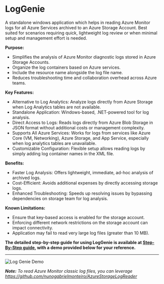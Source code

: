 # LogGenie
A standalone windows application which helps in reading Azure Monitor logs for all Azure Services archived to an Azure Storage Account. Best suited for scenarios requiring quick, lightweight log review or when minimal setup and management effort is needed.

**Purpose:**

* Simplifies the analysis of Azure Monitor diagnostic logs stored in Azure Storage Accounts.
* Organize the log containers based on Azure services.
* Include the resource name alongside the log file name.
* Reduces troubleshooting time and collaboration overhead across Azure teams.

**Key Features:**

* Alternative to Log Analytics: Analyze logs directly from Azure Storage when Log Analytics tables are not available.
* Standalone Application: Windows-based, .NET-powered tool for log analysis.
* Direct Access to Logs: Reads logs directly from Azure Blob Storage in JSON format without additional costs or management complexity.
* Supports All Azure Services: Works for logs from services like Azure Core (VM, Networking), Azure Storage, and App Service, especially when log analytics tables are unavailable.
* Customizable Configuration: Flexible setup allows reading logs by simply adding log container names in the XML file.

**Benefits:**
* Faster Log Analysis: Offers lightweight, immediate, ad-hoc analysis of archived logs.
* Cost-Efficient: Avoids additional expenses by directly accessing storage logs.
* Enhanced Troubleshooting: Speeds up resolving issues by bypassing dependencies on storage team for log analysis.

**Known Limitations:**
* Ensure that key-based access is enabled for the storage account.
* Enforcing different network restrictions on the storage account can impact connectivity.
* Application may fail to read very large log files (greater than 10 MB).

**The detailed step-by-step guide for using LogGenie is available at [Step-By-Step guide](https://github.com/DeeptiJainMicrosoft/LogGenie/blob/main/Step-By-Step%20guide.md), with a demo provided below for your reference.**
**     **
![Log Genie Demo](https://github.com/DeeptiJainMicrosoft/LogGenie/blob/main/LogGenie.gif)

**_Note:_** _To read Azure Monitor classic log files, you can leverage https://github.com/nunogabrielmonteiro/AzureStorageLogReader_
